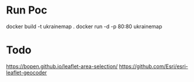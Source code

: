 # Run Poc
docker build -t ukrainemap .
docker run -d -p 80:80 ukrainemap

# Todo
https://bopen.github.io/leaflet-area-selection/
https://github.com/Esri/esri-leaflet-geocoder